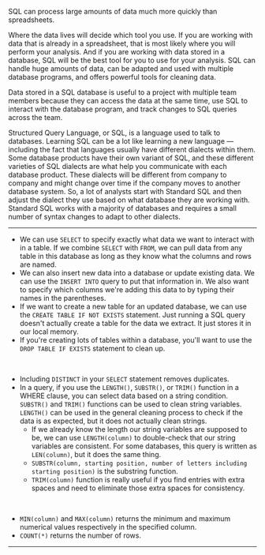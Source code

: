 SQL can process large amounts of data much more quickly than spreadsheets.

Where the data lives will decide which tool you use. If you are working with data that is already in a spreadsheet, that is most likely where you will perform your analysis. And if you are working with data stored in a database, SQL will be the best tool for you to use for your analysis. SQL can handle huge amounts of data, can be adapted and used with multiple database programs, and offers powerful tools for cleaning data.

Data stored in a SQL database is useful to a project with multiple team members because they can access the data at the same time, use SQL to interact with the database program, and track changes to SQL queries across the team.

Structured Query Language, or SQL, is a language used to talk to databases. Learning SQL can be a lot like learning a new language — including the fact that languages usually have different dialects within them. Some database products have their own variant of SQL, and these different varieties of SQL dialects are what help you communicate with each database product. These dialects will be different from company to company and might change over time if the company moves to another database system. So, a lot of analysts start with Standard SQL and then adjust the dialect they use based on what database they are working with. Standard SQL works with a majority of databases and requires a small number of syntax changes to adapt to other dialects.

---

- We can use `SELECT` to specify exactly what data we want to interact with in a table. If we combine `SELECT` with `FROM`, we can pull data from any table in this database as long as they know what the columns and rows are named.
- We can also insert new data into a database or update existing data. We can use the `INSERT INTO` query to put that information in. We also want to specify which columns we're adding this data to by typing their names in the parentheses.
- If we want to create a new table for an updated database, we can use the `CREATE TABLE IF NOT EXISTS` statement. Just running a SQL query doesn't actually create a table for the data we extract. It just stores it in our local memory.
- If you're creating lots of tables within a database, you'll want to use the `DROP TABLE IF EXISTS` statement to clean up.
<br>

- Including `DISTINCT` in your `SELECT` statement removes duplicates.
- In a query, if you use the `LENGTH()`, `SUBSTR()`, or `TRIM()` function in a WHERE clause, you can select data based on a string condition. `SUBSTR()` and `TRIM()` functions can be used to clean string variables. `LENGTH()` can be used in the general cleaning process to check if the data is as expected, but it does not actually clean strings.
  - If we already know the length our string variables are supposed to be, we can use `LENGTH(column)` to double-check that our string variables are consistent. For some databases, this query is written as `LEN(column)`, but it does the same thing.
  - `SUBSTR(column, starting position, number of letters including starting position)` is the substring function. 
  - `TRIM(column)` function is really useful if you find entries with extra spaces and need to eliminate those extra spaces for consistency.

<br>

- `MIN(column)` and `MAX(column)` returns the minimum and maximum numerical values respectively in the specified column.
- `COUNT(*)` returns the number of rows.

---
